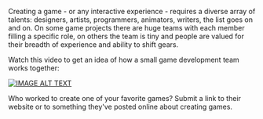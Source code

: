 Creating a game - or any interactive experience - requires a diverse array of talents: designers, artists, programmers, animators, writers, the list goes on and on. On some game projects there are huge teams with each member filling a specific role, on others the team is tiny and people are valued for their breadth of experience and ability to shift gears.

Watch this video to get an idea of how a small game development team works together:

[![IMAGE ALT TEXT](http://img.youtube.com/vi/CkRK91TqBe4/0.jpg)](http://www.youtube.com/watch?v=CkRK91TqBe4 "Building a Team | Indie Video Game Development")

Who worked to create one of your favorite games? Submit a link to their website or to something they've posted online about creating games.
